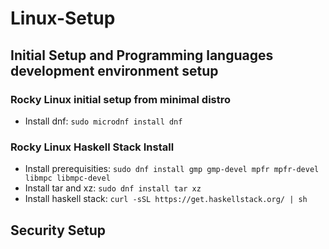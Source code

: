 # Linux-Setup

## Initial Setup and Programming languages development environment setup

### Rocky Linux initial setup from minimal distro

- Install dnf: ```sudo microdnf install dnf```

### Rocky Linux Haskell Stack Install

- Install prerequisities: ```sudo dnf install gmp gmp-devel mpfr mpfr-devel libmpc libmpc-devel```
- Install tar and xz: ```sudo dnf install tar xz```
- Install haskell stack: ```curl -sSL https://get.haskellstack.org/ | sh```

## Security Setup
